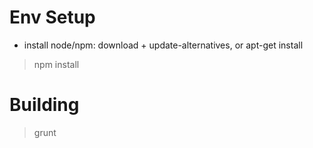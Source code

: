 Env Setup
=========
- install node/npm: download + update-alternatives, or apt-get install

> npm install

Building
========
> grunt
